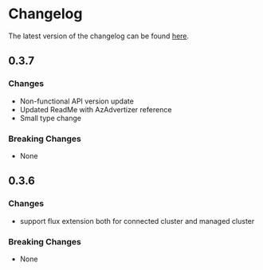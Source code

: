 # Changelog

The latest version of the changelog can be found [here](https://github.com/Azure/bicep-registry-modules/blob/main/avm/res/kubernetes-configuration/flux-configuration/CHANGELOG.md).

## 0.3.7

### Changes

- Non-functional API version update
- Updated ReadMe with AzAdvertizer reference
- Small type change

### Breaking Changes

- None

## 0.3.6

### Changes

- support flux extension both for connected cluster and managed cluster

### Breaking Changes

- None
